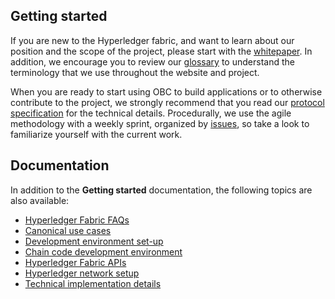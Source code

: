 
## Getting started

If you are new to the Hyperledger fabric, and want to learn about our position and the scope of the project, please start with the [whitepaper](https://github.com/hyperledger/hyperledger/wiki/Whitepaper-WG). In addition, we encourage you to review our [glossary](glossary.md) to understand the terminology that we use throughout the website and project.

When you are ready to start using OBC to build applications or to otherwise contribute to the project, we strongly recommend that you read our [protocol specification](protocol-spec.md) for the technical details. Procedurally, we use the agile methodology with a weekly sprint, organized by [issues](https://github.com/hyperledger/fabric/issues), so take a look to familiarize yourself with the current work.

## Documentation
In addition to the <b>Getting started</b> documentation, the following topics are also available:
- [Hyperledger Fabric FAQs](https://github.com/hyperledger/fabric/tree/master/docs/FAQ)
- [Canonical use cases](https://github.com/hyperledger/fabric/blob/master/docs/biz/usecases.md)
- [Development environment set-up](https://github.com/hyperledger/fabric/blob/master/docs/dev-setup/devenv.md)
- [Chain code development environment](https://github.com/hyperledger/fabric/blob/master/docs/API/SandboxSetup.md)
- [Hyperledger Fabric APIs](https://github.com/hyperledger/fabric/blob/master/docs/API/CoreAPI.md)
- [Hyperledger network setup](https://github.com/hyperledger/fabric/blob/master/docs/dev-setup/devnet-setup.md)
- [Technical implementation details](https://github.com/hyperledger/fabric/tree/master/docs/tech)

